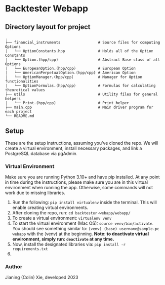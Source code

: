 
# Backtester Webapp

## Directory layout for project

    .
    ├── financial_instruments                 # Source files for computing Options
    |   └── OptionConstants.hpp               # Holds all of the Option Constants
    |   └── Option.(hpp/cpp)                  # Abstract Base class of all Options
    |   └── EuropeanOption.(hpp/cpp)          # European Option
    |   └── AmericanPerpetualOption.(hpp/cpp) # American Option
    |   └── OptionManager.(hpp/cpp)           # Manager for Option functionalities
    |   └── OptionFormulas.(hpp/cpp)          # Formulas for calculating theoretical values
    ├── utils                                 # Utility files for general helpers
    |   └── Print.(hpp/cpp)                   # Print helper
    ├── main.cpp                              # Main driver program for each project
    └── README.md


## Setup
These are the setup instructions, assuming you've cloned the repo. We will create a virtual environment, install necessary packages, and link a PostgreSQL database via pgAdmin.
### Virtual Environment
Make sure you are running Python 3.10+ and have pip installed. At any point in time during the instructions, please make sure you are in this virtual environment when running the app. Otherwise, some commands will not work due to missing libraries.
1. Run the following: ```pip install virtualenv``` inside the terminal. This will enable creating virtual environments.
2. After cloning the repo, run: ```cd backtester-webapp/webapp/```
3. To create a virtual environment: ```virtualenv venv```
4. To start the virtual environment (Mac OS): ```source venv/bin/activate```. You should see something similar to: ```(venv) (base) username@sample-pc webapp``` with the (venv) at the beginning. **Note: to deactivate virtual environment, simply run: ```deactivate``` at any time.**
5. Now, install the designated libraries via: ```pip install -r requirements.txt```
6.

### Author
Jianing (Colin) Xie, developed 2023

